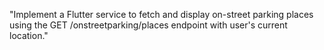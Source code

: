 "Implement a Flutter service to fetch and display on-street parking places using the GET /onstreetparking/places endpoint with user's current location."

